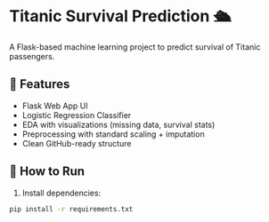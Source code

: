 # Titanic Survival Prediction 🛳️

A Flask-based machine learning project to predict survival of Titanic passengers.

## 🚀 Features
- Flask Web App UI
- Logistic Regression Classifier
- EDA with visualizations (missing data, survival stats)
- Preprocessing with standard scaling + imputation
- Clean GitHub-ready structure

## 🧪 How to Run

1. Install dependencies:
```bash
pip install -r requirements.txt
